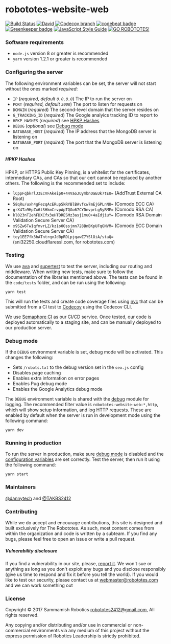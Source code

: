 # robototes-website-web

[![Build Status](https://semaphoreci.com/api/v1/robototes/robototes-website-web/branches/master/shields_badge.svg)](https://semaphoreci.com/robototes/robototes-website-web)
[![David](https://img.shields.io/david/robototes/robototes-website-web.svg)](https://david-dm.org/robototes/robototes-website-web#info=dependencies)
[![Codecov branch](https://img.shields.io/codecov/c/github/robototes/robototes-website-web/master.svg)](https://codecov.io/gh/robototes/robototes-website-web/branches/master)
[![codebeat badge](https://codebeat.co/badges/7c12c784-1a30-4914-b0d3-cc5470655b9a)](https://codebeat.co/projects/github-com-robototes-robototes-website-web-master)
[![Greenkeeper badge](https://img.shields.io/badge/greenkeeper-enabled-brightgreen.svg)](https://greenkeeper.io/)
[![JavaScript Style Guide](https://img.shields.io/badge/code_style-standard-brightgreen.svg)](https://standardjs.com)
[![GO ROBOTOTES!](https://img.shields.io/badge/GO-ROBOTOTES!-brightred.svg)](https://www.robototes.com)

### Software requirements

* `node.js` version 8 or greater is recommended
* `yarn` version 1.2.1 or greater is recommended

### <a id="configuration">Configuring the server</a>

The following environment variables can be set, the server will not start without the ones marked *required*:

* `IP` (*required, default `0.0.0.0`*) The IP to run the server on
* `PORT` (*required, default `3000`*) The port to listen for requests on
* `DOMAIN` (*required*) The second-level domain that the server resides on
* `G_TRACKING_ID` (*required*) The Google analyics tracking ID to report to
* `HPKP_HASHES` (*required*) see [HPKP Hashes](#hpkphashes)
* `DEBUG` (*optional*) see [Debug mode](#debugmode)
* `DATABASE_HOST` (*required*) The IP address that the MongoDB server is listening on
* `DATABASE_PORT` (*required*) The port that the MongoDB server is listening on

##### <a id="hpkphashes">HPKP Hashes</a>

HPKP, or HTTPS Public Key Pinning, is a whitelist for the certificates, intermediary CAs, and CAs
so that our cert cannot be replaced by another others. The following is the recommended set to
include:

* `lCppFqbkrlJ3EcVFAkeip0+44VaoJUymbnOaEUk7tEU=` (AddTrust External CA Root)
* `58qRu/uxh4gFezqAcERupSkRYBlBAvfcw7mEjGPLnNU=` (Comodo ECC CA)
* `grX4Ta9HpZx6tSHkmCrvpApTQGo67CYDnvprLg5yRME=` (Comodo RSA CA)
* `klO23nT2ehFDXCfx3eHTDRESMz3asj1muO+4aIdjiuY=` (Comodo RSA Domain Validation Secure Server CA)
* `x9SZw6TwIqfmvrLZ/kz1o0Ossjmn728BnBKpUFqGNVM=` (Comodo ECC Domain Validation Secure Server CA)
* `tey1EE7fk3hATntrqvJd0pRDLpjqawZ7YSlOiA/staQ=` (sni32250.cloudflaressl.com, for robototes.com)

### <a id="testing">Testing</a>

We use [ava](https://www.npmjs.com/package/ava) and [supertest](https://www.npmjs.com/package/supertest)
to test the server, including our routing and middleware. When writing new tests, make sure to follow
the documentation of the libraries mentioned above. The tests can be found in the `code/tests` folder,
and can be run using the following:

```shell
yarn test
```

This will run the tests and create code coverage files using [nyc](https://www.npmjs.com/package/nyc)
that can be submitted from a CI test to
[Codecov](https://codecov.io/gh/robototes/robototes-website-web/branches/master) using the Codecov CLI.

We use [Semaphore CI](https://semaphoreci.com/robototes/robototes-website-web) as our CI/CD service. Once
tested, our code is deployed automatically to a staging site, and can be manually deployed to our
production server.

### <a id="debugmode">Debug mode</a>

If the `DEBUG` environment variable is set, debug mode will be activated. This changes the following:

* Sets `/robots.txt` to the debug version set in the `seo.js` config
* Disables page caching
* Enables extra information on error pages
* Enables Pug debug mode
* Enables the Google Analytics debug mode

The `DEBUG` environment variable is shared with the [debug](https://www.npmjs.com/package/debug)
module for logging. The recommended filter value is `robototes-website-web:*,http`, which will
show setup information, and log HTTP requests. These are enabled by default when the server is
run in development mode using the following command:

```shell
yarn dev
```

### Running in production

To run the server in production, make sure [debug mode](#debugmode) is disabled and the
[configuration variables](#configuration) are set correctly. Test the server, then run it using
the following command:

```shell
yarn start
```

### Maintainers

[@dannytech](https://github.com/dannytech) and
[@TAKBS2412](https://github.com/TAKBS2412)

### Contributing

While we do accept and encourage contributions, this site is designed and built
exclusively for The Robototes. As such, most content comes from within the
organization and code is written by a subteam. If you find any bugs, please feel
free to open an issue or write a pull request.

##### Vulnerability disclosure

If you find a vulnerability in our site, please,
[report it](mailto:webmaster@robototes.com). We won't sue or anything as long as
you don't exploit any bugs and you disclose responsibly (give us time to respond
and fix it before you tell the world). If you would like to test our security,
please contact us at [webmaster@robototes.com](mailto:webmaster@robototes.com)
and we can work something out

### License

Copyright &copy; 2017 Sammamish Robotics <robototes2412@gmail.com>, All rights reserved.

Any copying and/or distributing and/or use in commercial or non-commercial environments
via any medium of this project without the express permission of Robotics Leadership is strictly prohibited.
